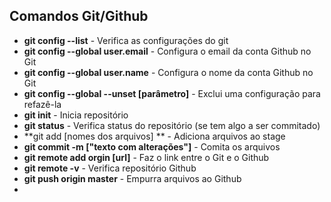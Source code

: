 ## Comandos Git/Github

- **git config --list** - Verifica as configurações do git
- **git config --global user.email** - Configura o email da conta Github no Git
- **git config --global user.name** - Configura o nome da conta Github no Git
- **git config --global --unset [parâmetro]** - Exclui uma configuração para refazê-la
- **git init** - Inicia repositório
- **git status** - Verifica status do repositório (se tem algo a ser commitado)
- **git add [nomes dos arquivos] ** - Adiciona arquivos ao stage 
- **git commit -m ["texto com alterações"]** - Comita os arquivos
- **git remote add orgin [url]** - Faz o link entre o Git e o Github
- **git remote -v** - Verifica repositório Github
- **git push origin master** - Empurra arquivos ao Github
- 